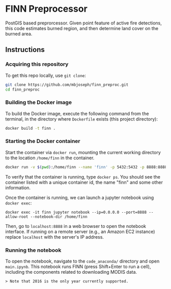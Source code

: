 # FINN Preprocessor

PostGIS based preprorcessor.  Given point feature of active fire detections, this code estimates burned region, and then determine land cover on the burned area.


## Instructions

### Acquiring this repository

To get this repo locally, use `git clone`:

```bash
git clone https://github.com/mbjoseph/finn_preproc.git
cd finn_preproc
```


### Building the Docker image

To build the Docker image, execute the following command from the terminal, in the directory where `Dockerfile` exists (this project directory):

```bash
docker build -t finn .
```

### Starting the Docker container

Start the container via `docker run`, mounting the current working directory to the location `/home/finn` in the container. 

```bash
docker run -v $(pwd):/home/finn --name 'finn' -p 5432:5432 -p 8888:8888 -d -e EARTHDATAUSER=yourusername -e EARTHDATAPW=yourpassword finn
```

To verify that the container is running, type `docker ps`. 
You should see the container listed with a unique container id, the name "finn" and some other information. 

Once the container is running, we can launch a jupyter notebook using `docker exec`: 

```
docker exec -it finn jupyter notebook --ip=0.0.0.0 --port=8888 --allow-root --notebook-dir /home/finn
```

Then, go to `localhost:8888` in a web browser to open the notebook interface. 
If running on a remote server (e.g., an Amazon EC2 instance) replace `localhost` with the server's IP address. 


### Running the notebook

To open the notebook, navigate to the `code_anaconda/` directory and open `main.ipynb`. 
This notebook runs FINN (press Shift+Enter to run a cell), including the components related to downloading MODIS data.

    > Note that 2016 is the only year currently supported.
